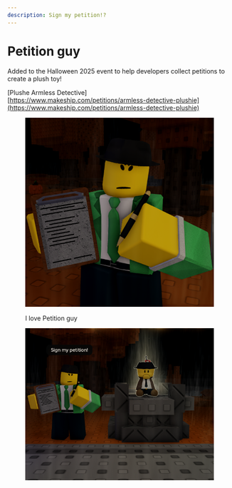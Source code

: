```yaml
---
description: Sign my petition!?
---
```


# Petition guy

Added to the Halloween 2025 event to help developers collect petitions to create a plush toy!\
&#x20;

&#x20;                                                             \[Plushe Armless Detective]            \
&#x20;                       [https://www.makeship.com/petitions/armless-detective-plushie](https://www.makeship.com/petitions/armless-detective-plushie)

<figure><img src="../.gitbook/assets/file3 (12).png" alt=""><figcaption><p>I love Petition guy</p></figcaption></figure>

<figure><img src="../.gitbook/assets/file4 (5).png" alt=""><figcaption></figcaption></figure>
